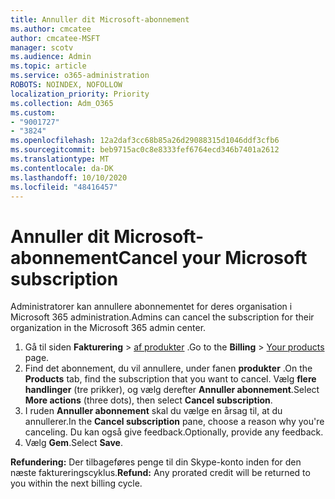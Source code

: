 ```yaml
---
title: Annuller dit Microsoft-abonnement
ms.author: cmcatee
author: cmcatee-MSFT
manager: scotv
ms.audience: Admin
ms.topic: article
ms.service: o365-administration
ROBOTS: NOINDEX, NOFOLLOW
localization_priority: Priority
ms.collection: Adm_O365
ms.custom:
- "9001727"
- "3824"
ms.openlocfilehash: 12a2daf3cc68b85a26d29088315d1046ddf3cfb6
ms.sourcegitcommit: beb9715ac0c8e8333fef6764ecd346b7401a2612
ms.translationtype: MT
ms.contentlocale: da-DK
ms.lasthandoff: 10/10/2020
ms.locfileid: "48416457"
---
```

# <a name="cancel-your-microsoft-subscription"></a><span data-ttu-id="ad268-102">Annuller dit Microsoft-abonnement</span><span class="sxs-lookup"><span data-stu-id="ad268-102">Cancel your Microsoft subscription</span></span>

<span data-ttu-id="ad268-103">Administratorer kan annullere abonnementet for deres organisation i Microsoft 365 administration.</span><span class="sxs-lookup"><span data-stu-id="ad268-103">Admins can cancel the subscription for their organization in the Microsoft 365 admin center.</span></span>

1. <span data-ttu-id="ad268-104">Gå til siden **Fakturering** \> [af produkter](https://go.microsoft.com/fwlink/p/?linkid=842054) .</span><span class="sxs-lookup"><span data-stu-id="ad268-104">Go to the **Billing** \> [Your products](https://go.microsoft.com/fwlink/p/?linkid=842054) page.</span></span>
2. <span data-ttu-id="ad268-105">Find det abonnement, du vil annullere, under fanen **produkter** .</span><span class="sxs-lookup"><span data-stu-id="ad268-105">On the **Products** tab, find the subscription that you want to cancel.</span></span> <span data-ttu-id="ad268-106">Vælg **flere handlinger** (tre prikker), og vælg derefter **Annuller abonnement**.</span><span class="sxs-lookup"><span data-stu-id="ad268-106">Select **More actions** (three dots), then select **Cancel subscription**.</span></span>
3. <span data-ttu-id="ad268-107">I ruden **Annuller abonnement** skal du vælge en årsag til, at du annullerer.</span><span class="sxs-lookup"><span data-stu-id="ad268-107">In the **Cancel subscription** pane, choose a reason why you're canceling.</span></span> <span data-ttu-id="ad268-108">Du kan også give feedback.</span><span class="sxs-lookup"><span data-stu-id="ad268-108">Optionally, provide any feedback.</span></span>
4. <span data-ttu-id="ad268-109">Vælg **Gem**.</span><span class="sxs-lookup"><span data-stu-id="ad268-109">Select **Save**.</span></span>

<span data-ttu-id="ad268-110">**Refundering:** Der tilbageføres penge til din Skype-konto inden for den næste faktureringscyklus.</span><span class="sxs-lookup"><span data-stu-id="ad268-110">**Refund:** Any prorated credit will be returned to you within the next billing cycle.</span></span>